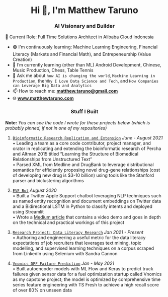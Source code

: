 <h1 align="center">Hi 👋, I'm Matthew Taruno</h1>
<h3 align="center">AI Visionary and Builder </h3>

<!--
**mtaruno/mtaruno** is a ✨ _special_ ✨ repository because its `README.md` (this file) appears on your GitHub profile.
-->

🔭 Current Role: Full Time Solutions Architect in Alibaba Cloud Indonesia


- 🟣 I'm continuously learning: Machine Learning Engineering, Financial Literacy (Markets and Financial Math), and Entrepeneurship (Value Creation)
- 🌱 I’m currently learning (other than ML) Android Development, Chinese, Music Production, Chess, Table Tennis
- 💬 Ask me about `how AI is changing the world`, `Machine Learning in Production`, the `Why I Love Data Science and Tech`, and `How Companies can Leverage Big Data and Analytics`
- 📫 How to reach me: **matthew.taruno@gmail.com**
- 🌐 **www.matthewtaruno.com**
<!-- <h3 align="left">Tools and Frameworks:</h3> -->
<!-- <a href="https://www.tensorflow.org" target="_blank"> -->


<h3 align="center">Stuff I Built</h3>

**Note:** _You can see the code I wrote for these projects below (which is probably pinned, if not in one of my repositories)_

1. [`Bioinformatic Research Replication and Extension`](https://github.com/jdahhan/Stem-Away-group-5) _June - August 2021_\
•	Leading a team as a core code contributor, project manager, and orator in replicating and extending the bioinformatic research of Percha and Altman 2015 titled “Learning the Structure of Biomedical Relationships from Unstructured Text”\
•	Parsed XML from Medline and DrugBank to leverage distributional semantics for efficiently proposing novel drug-gene relationships (cost of developing new drug is $3-10 billion) using tools like the Stanford parser and biclustering algorithms

2. [`EVE Bot`](https://github.com/mtaruno/eve-bot) _August 2020_ \
•	Built a Twitter Apple Support chatbot leveraging NLP techniques such as named entity recognition and document embeddings on Twitter data and a Bidirectional LSTM in Python to classify intents and deployed using Streamlit\
•	Wrote a [Medium article](https://towardsdatascience.com/complete-guide-to-building-a-chatbot-with-spacy-and-deep-learning-d18811465876) that contains a video demo and goes in depth on the technical and practical workings of this project

3. [`Research Project: Data Literacy Research`](https://github.com/mtaruno/data-literacy-research) _Jan 2021 - Present_ \
•	Authoring and engineering a useful metric for the data literacy expectations of job recruiters that leverages text mining, topic modelling, and supervised learning techniques on a corpus scraped from LinkedIn using Selenium with Sandra Cannon

4. [`Vnomics DPF Failure Prediction`](https://github.com/mtaruno/Vnomics) _Jan - May 2021_ \
•	Built autoencoder models with ML Flow and Keras to predict truck failures given sensor data for a fuel optimization startup called Vnomics as my capstone project; the model is optimized by comprehensive time series feature engineering with TS Fresh to achieve a high recall score of over 80% on unseen data
